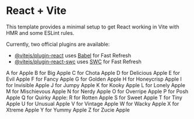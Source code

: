 # React + Vite

This template provides a minimal setup to get React working in Vite with HMR and some ESLint rules.

Currently, two official plugins are available:

- [@vitejs/plugin-react](https://github.com/vitejs/vite-plugin-react/blob/main/packages/plugin-react/README.md) uses [Babel](https://babeljs.io/) for Fast Refresh
- [@vitejs/plugin-react-swc](https://github.com/vitejs/vite-plugin-react-swc) uses [SWC](https://swc.rs/) for Fast Refresh

A for Apple
B for Big Apple
C for Chota Apple
D for Delicious Apple
E for Evil Apple
F for Fancy Apple
G for Golden Apple
H for Honeycrisp Apple
I for Invisible Apple
J for Jumpy Apple
K for Kooky Apple
L for Lonely Apple
M for Mischievous Apple
N for Nerdy Apple
O for Overripe Apple
P for Posh Apple
Q for Quirky Apple:
R for Rotten Apple
S for Sweet Apple
T for Tiny Apple
U for Unusual Apple
V for Vintage Apple
W for Wacky Apple
X for Xtreme Apple
Y for Yummy Apple
Z for Zucie Apple



<!-- mere dost subham ke bare me kuch ansuni baaten
1. Subham chalu hai  
2. Subham gandu hai  
3. Subham randu hai  
4. Subham harami hai  
5. Subham chaatu hai -->
